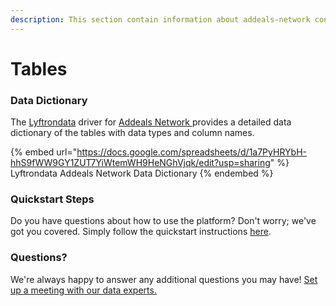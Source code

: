 ```yaml
---
description: This section contain information about addeals-network connector tables information
---
```


# Tables

### Data Dictionary

The [Lyftrondata](https://www.lyftrondata.com/) driver for [Addeals Network](https://www.lyftrondata.com/integration/addeals-network/)[ ](https://www.lyftrondata.com/integration/addeals-network/)provides a detailed data dictionary of the tables with data types and column names.

{% embed url="https://docs.google.com/spreadsheets/d/1a7PyHRYbH-hhS9fWW9GY1ZUT7YiWtemWH9HeNGhVjqk/edit?usp=sharing" %}
Lyftrondata Addeals Network Data Dictionary
{% endembed %}

### Quickstart Steps

Do you have questions about how to use the platform? Don't worry; we've got you covered. Simply follow the quickstart instructions [here](../../../../quickstart-steps.md).

### Questions? <a href="#questions" id="questions"></a>

We're always happy to answer any additional questions you may have! [Set up a meeting with our data experts.](https://www.lyftrondata.com/book-a-meeting/)

